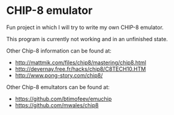 # CHIP-8 emulator 

Fun project in which I will try to write my own CHIP-8 emulator.

This program is currently not working and in an unfinished state.

Other Chip-8 information can be found at:

* http://mattmik.com/files/chip8/mastering/chip8.html
* http://devernay.free.fr/hacks/chip8/C8TECH10.HTM
* http://www.pong-story.com/chip8/

Other Chip-8 emultators can be found at:

* https://github.com/btimofeev/emuchip
* https://github.com/mwales/chip8
